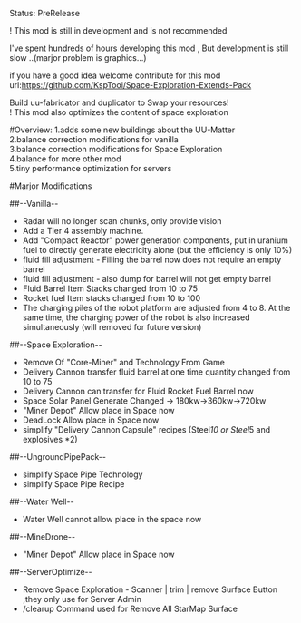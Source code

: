 

Status: PreRelease

! This mod is still in development and is not recommended  

I've spent hundreds of hours developing this mod , But development is still slow  ..(marjor problem is graphics...)

if you have a good idea welcome contribute for this mod
url:https://github.com/KspTooi/Space-Exploration-Extends-Pack



Build uu-fabricator and duplicator to Swap your resources!  
! This mod also optimizes the content of space exploration

#Overview:
1.adds some new buildings about the UU-Matter  
2.balance correction modifications for vanilla  
3.balance correction modifications for Space Exploration  
4.balance for more other mod  
5.tiny performance optimization for servers 

#Marjor Modifications

##--Vanilla--
* Radar will no longer scan chunks, only provide vision  
* Add a Tier 4 assembly machine.
* Add "Compact Reactor" power generation components, put in uranium fuel to directly generate electricity alone (but the efficiency is only 10%) 
* fluid fill adjustment - Filling the barrel now does not require an empty barrel 
* fluid fill adjustment - also dump for barrel will not get empty barrel
* Fluid Barrel Item Stacks changed from 10 to 75
* Rocket fuel Item stacks changed from 10 to 100 
* The charging piles of the robot platform are adjusted from 4 to 8. At the same time, the charging power of the robot is also increased simultaneously (will removed for future version)


##--Space Exploration--
* Remove Of "Core-Miner" and Technology From Game
* Delivery Cannon transfer fluid barrel at one time quantity changed from 10 to 75
* Delivery Cannon can transfer for Fluid Rocket Fuel Barrel now  
* Space Solar Panel Generate Changed -> 180kw->360kw->720kw  
* "Miner Depot" Allow place in Space now
* DeadLock Allow place in Space now
* simplify "Delivery Cannon Capsule" recipes (Steel*10 or Steel*5 and explosives *2)

##--UngroundPipePack--
* simplify Space Pipe Technology 
* simplify Space Pipe Recipe

##--Water Well--
* Water Well cannot allow place in the space now

##--MineDrone--
* "Miner Depot" Allow place in Space now

##--ServerOptimize--
* Remove Space Exploration - Scanner | trim | remove Surface Button ;they only use for Server Admin
* /clearup Command used for Remove All StarMap Surface

